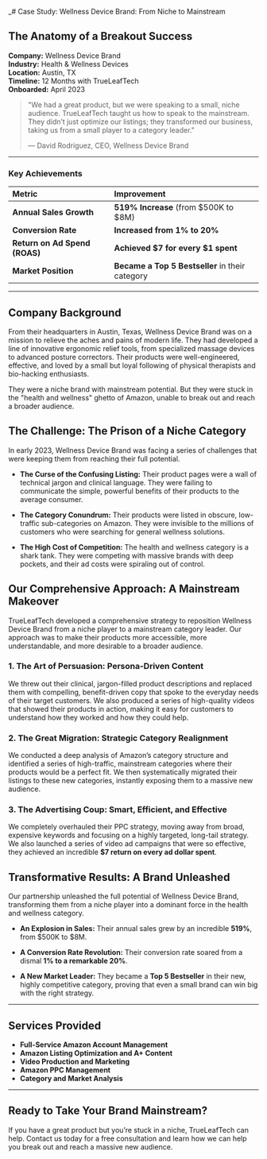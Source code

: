 _# Case Study: Wellness Device Brand: From Niche to Mainstream

## The Anatomy of a Breakout Success

**Company:** Wellness Device Brand  
**Industry:** Health & Wellness Devices  
**Location:** Austin, TX  
**Timeline:** 12 Months with TrueLeafTech  
**Onboarded:** April 2023

> "We had a great product, but we were speaking to a small, niche audience. TrueLeafTech taught us how to speak to the mainstream. They didn’t just optimize our listings; they transformed our business, taking us from a small player to a category leader."
> 
> — David Rodriguez, CEO, Wellness Device Brand

---

### Key Achievements

| Metric | Improvement |
| :--- | :--- |
| **Annual Sales Growth** | **519% Increase** (from $500K to $8M) |
| **Conversion Rate** | **Increased from 1% to 20%** |
| **Return on Ad Spend (ROAS)** | **Achieved $7 for every $1 spent** |
| **Market Position** | **Became a Top 5 Bestseller** in their category |

---

## Company Background

From their headquarters in Austin, Texas, Wellness Device Brand was on a mission to relieve the aches and pains of modern life. They had developed a line of innovative ergonomic relief tools, from specialized massage devices to advanced posture correctors. Their products were well-engineered, effective, and loved by a small but loyal following of physical therapists and bio-hacking enthusiasts.

They were a niche brand with mainstream potential. But they were stuck in the "health and wellness" ghetto of Amazon, unable to break out and reach a broader audience.

## The Challenge: The Prison of a Niche Category

In early 2023, Wellness Device Brand was facing a series of challenges that were keeping them from reaching their full potential.

*   **The Curse of the Confusing Listing:** Their product pages were a wall of technical jargon and clinical language. They were failing to communicate the simple, powerful benefits of their products to the average consumer.

*   **The Category Conundrum:** Their products were listed in obscure, low-traffic sub-categories on Amazon. They were invisible to the millions of customers who were searching for general wellness solutions.

*   **The High Cost of Competition:** The health and wellness category is a shark tank. They were competing with massive brands with deep pockets, and their ad costs were spiraling out of control.

## Our Comprehensive Approach: A Mainstream Makeover

TrueLeafTech developed a comprehensive strategy to reposition Wellness Device Brand from a niche player to a mainstream category leader. Our approach was to make their products more accessible, more understandable, and more desirable to a broader audience.

### 1. The Art of Persuasion: Persona-Driven Content

We threw out their clinical, jargon-filled product descriptions and replaced them with compelling, benefit-driven copy that spoke to the everyday needs of their target customers. We also produced a series of high-quality videos that showed their products in action, making it easy for customers to understand how they worked and how they could help.

### 2. The Great Migration: Strategic Category Realignment

We conducted a deep analysis of Amazon’s category structure and identified a series of high-traffic, mainstream categories where their products would be a perfect fit. We then systematically migrated their listings to these new categories, instantly exposing them to a massive new audience.

### 3. The Advertising Coup: Smart, Efficient, and Effective

We completely overhauled their PPC strategy, moving away from broad, expensive keywords and focusing on a highly targeted, long-tail strategy. We also launched a series of video ad campaigns that were so effective, they achieved an incredible **$7 return on every ad dollar spent**.

## Transformative Results: A Brand Unleashed

Our partnership unleashed the full potential of Wellness Device Brand, transforming them from a niche player into a dominant force in the health and wellness category.

*   **An Explosion in Sales:** Their annual sales grew by an incredible **519%**, from $500K to $8M.

*   **A Conversion Rate Revolution:** Their conversion rate soared from a dismal **1% to a remarkable 20%**.

*   **A New Market Leader:** They became a **Top 5 Bestseller** in their new, highly competitive category, proving that even a small brand can win big with the right strategy.

---

## Services Provided

*   **Full-Service Amazon Account Management**
*   **Amazon Listing Optimization and A+ Content**
*   **Video Production and Marketing**
*   **Amazon PPC Management**
*   **Category and Market Analysis**

---

## Ready to Take Your Brand Mainstream?

If you have a great product but you’re stuck in a niche, TrueLeafTech can help. Contact us today for a free consultation and learn how we can help you break out and reach a massive new audience.

